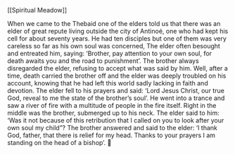 [[Spiritual Meadow]]
 
When we came to the Thebaid one of the elders told us that there was an elder of great repute living outside the city of Antinoé, one who had kept his cell for about seventy years. He had ten disciples but one of them was very careless so far as his own soul was concerned, The elder often besought and entreated him, saying: ‘Brother, pay attention to your own soul, for death awaits you and the road to punishment’. The brother always disregarded the elder, refusing to accept what was said by him. Well, after a time, death carried the brother off and the elder was deeply troubled on his account, knowing that he had left this world sadly lacking in faith and devotion. The elder fell to his prayers and said: ‘Lord Jesus Christ, our true God, reveal to me the state of the brother’s soul’. He went into a trance and saw a river of fire with a multitude of people in the fire itself. Right in the middle was the brother, submerged up to his neck. The elder said to him: ‘Was it not because of this retribution that I called on you to look after your own soul my child”? The brother answered and said to the elder: ‘I thank God, father, that there is relief for my head. Thanks to your prayers I am standing on the head of a bishop’.  
